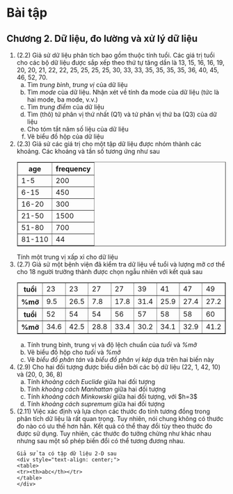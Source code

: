 # Bài tập
## Chương 2. Dữ liệu, đo lường và xử lý dữ liệu
<ol>
  <li>(2.2) Giả sử dữ liệu phân tích bao gồm thuộc tính tuổi. Các giá trị tuổi cho các bộ dữ liệu được sắp xếp theo thứ tự tăng dần là 13, 15, 16, 16, 19, 20, 20, 21, 22, 22, 25, 25, 25, 25, 30, 33, 33, 35, 35, 35, 35, 36, 40, 45, 46, 52, 70.
    <ol type="a">
      <li>Tìm <i>trung bình</i>, <i>trung vị</i> của dữ liệu</li>
      <li>Tìm <i>mode</i> của dữ liệu. Nhận xét về tính đa mode của dữ liệu (tức là hai mode, ba mode, v.v.)</li>
      <li>Tìm <i>trung điểm</i> của dữ liệu</li>
      <li>Tìm (thô) tứ phân vị thứ nhất (Q1) và tứ phân vị thứ ba (Q3) của dữ liệu</li>
      <li>Cho tóm tắt năm số liệu của dữ liệu</li>
      <li>Vẽ biểu đồ hộp của dữ liệu</li>
    </ol>
  </li>

  <li>(2.3) Giả sử các giá trị cho một tập dữ liệu được nhóm thành các khoảng. Các khoảng và tần số tương ứng như sau
      <table border="1"; align="center">
  <tr>
    <th>age</th>
    <th>frequency</th>
  </tr>
  <tr>
    <td>1-5</td>
    <td>200</td>
  </tr>
  <tr>
    <td>6-15</td>
    <td>450</td>
  </tr>
  <tr>
    <td>16-20</td>
    <td>300</td>
  </tr>
  <tr>
    <td>21-50</td>
    <td>1500</td>
  </tr>
  <tr>
    <td>51-80</td>
    <td>700</td>
  </tr>
  <tr><td>81-110</td><td>44</td></tr>
</table>
    Tính một trung vị xấp xỉ cho dữ liệu
  </li>

  <li>(2.7) Giả sử một bệnh viện đã kiểm tra dữ liệu về tuổi và lượng mỡ cơ thể cho 18 người trưởng thành được chọn ngẫu nhiên với kết quả sau
    <div style="text-align: center;">
      <table border="1">
        <tr><th>tuổi</th><td>23</td><td>23</td><td>27</td><td>27</td><td>39</td>
          <td>41</td><td>47</td><td>49</td><td>50</td>
        </tr>
        <tr><th>%mỡ</th><td>9.5</td><td>26.5</td><td>7.8</td><td>17.8</td><td>31.4</td>
          <td>25.9</td><td>27.4</td><td>27.2</td><td>31.2</td>
        </tr>
        <tr>
          <th>tuổi</th><td>52</td><td>54</td><td>54</td><td>56</td><td>57</td>
          <td>58</td><td>58</td><td>60</td><td>61</td>
        </tr>
        <tr>
          <th>%mỡ</th><td>34.6</td><td>42.5</td><td>28.8</td><td>33.4</td><td>30.2</td>
          <td>34.1</td><td>32.9</td><td>41.2</td><td>35.7</td>
        </tr>
      </table>
    </div>
    <ol type="a">
      <li>Tính trung bình, trung vị và độ lệch chuẩn của <i>tuổi</i> và <i>%mỡ</i></li>
      <li>Vẽ biểu đồ hộp cho <i>tuổi</i> và <i>%mỡ</i></li>
      <li>Vẽ <i>biểu đồ phân tán</i> và <i>biểu đồ phân vị kép</i> dựa trên hai biến này</li>
    </ol>
  </li>

  <li>(2.9) Cho hai đối tượng được biểu diễn bởi các bộ dữ liệu (22, 1, 42, 10) và (20, 0, 36, 8)
    <ol type="a">
      <li>Tính <i>khoảng cách Euclide</i> giữa hai đối tượng</li>
      <li>Tính <i>khoảng cách Manhattan</i> giữa hai đối tượng</li>
      <li>Tính <i>khoảng cách Minkowski</i> giữa hai đối tượng, với $h=3$</li>
      <li>Tính <i>khoảng cách supremum</i> giữa hai đối tượng</li>
    </ol>
  </li>

  <li>(2.11) Việc xác định và lựa chọn các thước đo tính tương đồng trong phân tích dữ liệu là rất quan trọng. Tuy nhiên, nói chung không có thước đo nào có ưu thế hơn hẳn. Kết quả có thể thay đổi tùy theo thước đo được sử dụng. Tuy nhiên, các thước đo tưởng chừng như khác nhau nhưng sau một số phép biến đổi có thể tương đương nhau.

    Giả sử ta có tập dữ liệu 2-D sau
    <div style="text-align: center;">
    <table>
    <tr><th>abc</th></tr>
    </table>
    </div>
  </li>
</ol>


